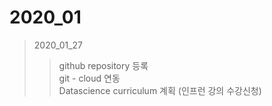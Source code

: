 # 2020_01

> 2020_01_27  
>> github repository 등록  
>> git - cloud 연동  
>> Datascience curriculum 계획 (인프런 강의 수강신청)

